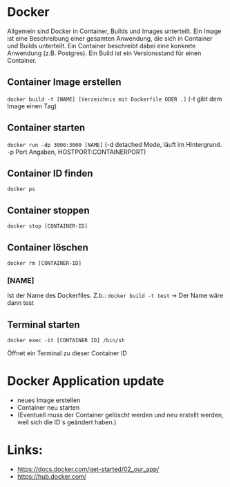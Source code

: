 # Docker

Allgemein sind Docker in Container, Builds und Images unterteilt. Ein Image ist eine Beschreibung einer gesamten Anwendung, die sich in Container und Builds unterteilt. Ein Container beschreibt dabei eine konkrete Anwendung (z.B. Postgres). Ein Build ist ein Versionsstand für einen Container.


## Container Image erstellen
`docker build -t [NAME] [Verzeichnis mit Dockerfile ODER .]` (-t gibt dem Image einen Tag)

## Container starten
`docker run -dp 3000:3000 [NAME]` (-d detached Mode, läuft im Hintergrund. -p Port Angaben, HOSTPORT:CONTAINERPORT)

## Container ID finden
`docker ps`

## Container stoppen
`docker stop [CONTAINER-ID]`

## Container löschen
`docker rm [CONTAINER-ID]`

### [NAME]
Ist der Name des Dockerfiles. Z.b.: `docker build -t test` -> Der Name wäre dann test

## Terminal starten
`docker exec -it [CONTAINER ID] /bin/sh`

Öffnet ein Terminal zu dieser Container ID


# Docker Application update
- neues Image erstellen
- Container neu starten
- (Eventuell muss der Container gelöscht werden und neu erstellt werden, weil sich die ID´s geändert haben.)


# Links:
- https://docs.docker.com/get-started/02_our_app/
- https://hub.docker.com/

